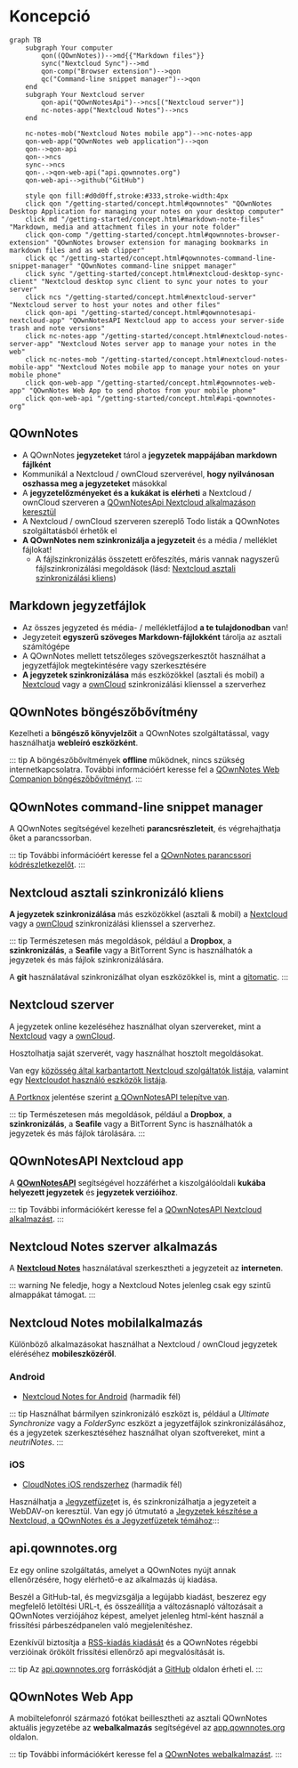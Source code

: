 # Koncepció

```mermaid
graph TB
    subgraph Your computer
        qon((QOwnNotes))-->md{{"Markdown files"}}
        sync("Nextcloud Sync")-->md
        qon-comp("Browser extension")-->qon
        qc("Command-line snippet manager")-->qon
    end
    subgraph Your Nextcloud server
        qon-api("QOwnNotesApi")-->ncs[("Nextcloud server")]
        nc-notes-app("Nextcloud Notes")-->ncs
    end

    nc-notes-mob("Nextcloud Notes mobile app")-->nc-notes-app
    qon-web-app("QOwnNotes web application")-->qon
    qon-->qon-api
    qon-->ncs
    sync-->ncs
    qon-.->qon-web-api("api.qownnotes.org")
    qon-web-api-->github("GitHub")

    style qon fill:#d0d0ff,stroke:#333,stroke-width:4px
    click qon "/getting-started/concept.html#qownnotes" "QOwnNotes Desktop Application for managing your notes on your desktop computer"
    click md "/getting-started/concept.html#markdown-note-files" "Markdown, media and attachment files in your note folder"
    click qon-comp "/getting-started/concept.html#qownnotes-browser-extension" "QOwnNotes browser extension for managing bookmarks in markdown files and as web clipper"
    click qc "/getting-started/concept.html#qownnotes-command-line-snippet-manager" "QOwnNotes command-line snippet manager"
    click sync "/getting-started/concept.html#nextcloud-desktop-sync-client" "Nextcloud desktop sync client to sync your notes to your server"
    click ncs "/getting-started/concept.html#nextcloud-server" "Nextcloud server to host your notes and other files"
    click qon-api "/getting-started/concept.html#qownnotesapi-nextcloud-app" "QOwnNotesAPI Nextcloud app to access your server-side trash and note versions"
    click nc-notes-app "/getting-started/concept.html#nextcloud-notes-server-app" "Nextcloud Notes server app to manage your notes in the web"
    click nc-notes-mob "/getting-started/concept.html#nextcloud-notes-mobile-app" "Nextcloud Notes mobile app to manage your notes on your mobile phone"
    click qon-web-app "/getting-started/concept.html#qownnotes-web-app" "QOwnNotes Web App to send photos from your mobile phone"
    click qon-web-api "/getting-started/concept.html#api-qownnotes-org"
```

## QOwnNotes

- A QOwnNotes **jegyzeteket** tárol a **jegyzetek mappájában markdown fájlként**
- Kommunikál a Nextcloud / ownCloud szerverével, **hogy nyilvánosan oszhassa meg a jegyzeteket** másokkal
- A **jegyzetelőzményeket és a kukákat is elérheti** a Nextcloud / ownCloud szerveren a [QOwnNotesApi Nextcloud alkalmazáson keresztül](#qownnotesapi-nextcloud-app)
- A Nextcloud / ownCloud szerveren szereplő Todo listák a QOwnNotes szolgáltatásból érhetők el
- **A QOwnNotes nem szinkronizálja a jegyzeteit** és a média / melléklet fájlokat!
    - A fájlszinkronizálás összetett erőfeszítés, máris vannak nagyszerű fájlszinkronizálási megoldások (lásd: [Nextcloud asztali szinkronizálási kliens](#nextcloud-desktop-sync-client))


## Markdown jegyzetfájlok

- Az összes jegyzeted és média- / mellékletfájlod **a te tulajdonodban** van!
- Jegyzeteit **egyszerű szöveges Markdown-fájlokként** tárolja az asztali számítógépe
- A QOwnNotes mellett tetszőleges szövegszerkesztőt használhat a jegyzetfájlok megtekintésére vagy szerkesztésére
- **A jegyzetek szinkronizálása** más eszközökkel (asztali és mobil) a [Nextcloud](https://nextcloud.com/) vagy a [ownCloud](https://owncloud.org/) szinkronizálási klienssel a szerverhez


## QOwnNotes böngészőbővítmény

Kezelheti a **böngésző könyvjelzőit** a QOwnNotes szolgáltatással, vagy használhatja **webleíró eszközként**.

::: tip
A böngészőbővítmények **offline** működnek, nincs szükség internetkapcsolatra. További információért keresse fel a [QOwnNotes Web Companion böngészőbővítményt](browser-extension.md).
:::

## QOwnNotes command-line snippet manager

A QOwnNotes segítségével kezelheti **parancsrészleteit**, és végrehajthatja őket a parancssorban.

::: tip
További információért keresse fel a [QOwnNotes parancssori kódrészletkezelőt](command-line-snippet-manager.md).
:::

## Nextcloud asztali szinkronizáló kliens

**A jegyzetek szinkronizálása** más eszközökkel (asztali & mobil) a [Nextcloud](https://nextcloud.com/) vagy a [ownCloud](https://owncloud.org/) szinkronizálási klienssel a szerverhez.

::: tip
Természetesen más megoldások, például a **Dropbox**, a **szinkronizálás**, a **Seafile** vagy a BitTorrent Sync is használhatók a jegyzetek és más fájlok szinkronizálására.

A **git** használatával szinkronizálhat olyan eszközökkel is, mint a [gitomatic](https://github.com/muesli/gitomatic/).
:::

## Nextcloud szerver

A jegyzetek online kezeléséhez használhat olyan szervereket, mint a [Nextcloud](https://nextcloud.com/) vagy a [ownCloud](https://owncloud.org/).

Hosztolhatja saját szerverét, vagy használhat hosztolt megoldásokat.

Van egy [közösség által karbantartott Nextcloud szolgáltatók listája](https://github.com/nextcloud/providers#providers), valamint egy [Nextcloudot használó eszközök listája](https://nextcloud.com/devices/).

[A Portknox](https://portknox.net) jelentése szerint [a QOwnNotesAPI telepítve van](https://portknox.net/en/app_listing).

::: tip
Természetesen más megoldások, például a **Dropbox**, a **szinkronizálás**, a **Seafile** vagy a BitTorrent Sync is használhatók a jegyzetek és más fájlok tárolására.
:::

## QOwnNotesAPI Nextcloud app

A [**QOwnNotesAPI**](https://github.com/pbek/qownnotesapi) segítségével hozzáférhet a kiszolgálóoldali **kukába helyezett jegyzetek** és **jegyzetek verzióihoz**.

::: tip
További információkért keresse fel a [QOwnNotesAPI Nextcloud alkalmazást](qownnotesapi.md).
:::

## Nextcloud Notes szerver alkalmazás

A [**Nextcloud Notes**](https://github.com/nextcloud/notes) használatával szerkesztheti a jegyzeteit az **interneten**.

::: warning
Ne feledje, hogy a Nextcloud Notes jelenleg csak egy szintű almappákat támogat.
:::

## Nextcloud Notes mobilalkalmazás

Különböző alkalmazásokat használhat a Nextcloud / ownCloud jegyzetek eléréséhez **mobileszközéről**.

### Android

- [Nextcloud Notes for Android](https://play.google.com/store/apps/details?id=it.niedermann.owncloud.notes) (harmadik fél)

::: tip
Használhat bármilyen szinkronizáló eszközt is, például a *Ultimate Synchronize* vagy a *FolderSync* eszközt a jegyzetfájlok szinkronizálásához, és a jegyzetek szerkesztéséhez használhat olyan szoftvereket, mint a *neutriNotes*.
:::

### iOS

- [CloudNotes iOS rendszerhez](https://itunes.apple.com/de/app/cloudnotes-owncloud-notes/id813973264?mt=8) (harmadik fél)

Használhatja a [Jegyzetfüzet](https://itunes.apple.com/us/app/notebooks-write-and-organize/id780438662)et is, és szinkronizálhatja a jegyzeteit a WebDAV-on keresztül. Van egy jó útmutató a [Jegyzetek készítése a Nextcloud, a QOwnNotes és a Jegyzetfüzetek témához](https://lifemeetscode.com/blog/taking-notes-with-nextcloud-qownnotes-and-notebooks):::

## api.qownnotes.org

Ez egy online szolgáltatás, amelyet a QOwnNotes nyújt annak ellenőrzésére, hogy elérhető-e az alkalmazás új kiadása.

Beszél a GitHub-tal, és megvizsgálja a legújabb kiadást, beszerez egy megfelelő letöltési URL-t, és összeállítja a változásnapló változásait a QOwnNotes verziójához képest, amelyet jelenleg html-ként használ a frissítési párbeszédpanelen való megjelenítéshez.

Ezenkívül biztosítja a [RSS-kiadás kiadását](http://api.qownnotes.org/rss/app-releases) és a QOwnNotes régebbi verzióinak örökölt frissítési ellenőrző api megvalósítását is.

::: tip
Az [api.qownnotes.org](https://api.qownnotes.org) forráskódját a [GitHub](https://github.com/qownnotes/api) oldalon érheti el.
:::

## QOwnNotes Web App

A mobiltelefonról származó fotókat beillesztheti az asztali QOwnNotes aktuális jegyzetébe az **webalkalmazás** segítségével az [app.qownnotes.org](https://app.qownnotes.org/) oldalon.

::: tip
További információkért keresse fel a [QOwnNotes webalkalmazást](web-app.md).
:::
